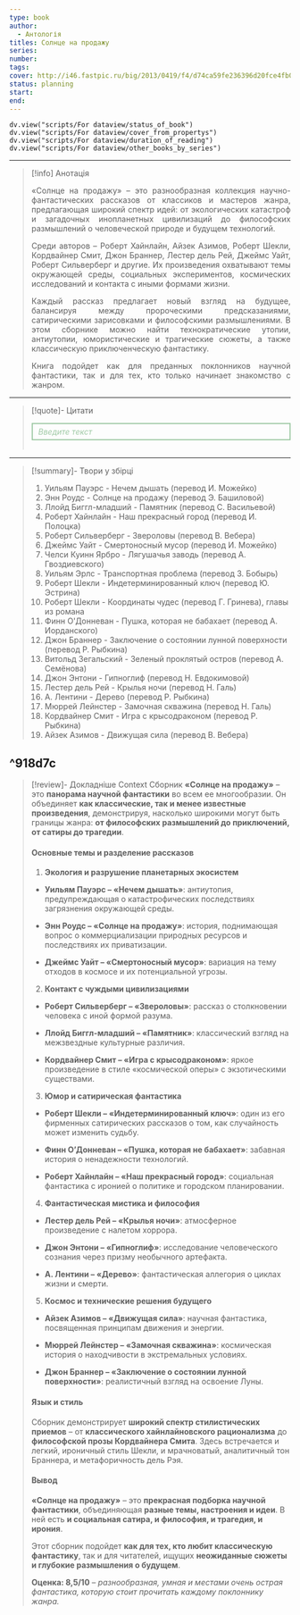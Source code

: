 ```yaml
---
type: book
author:
  - Антологія
titles: Солнце на продажу
series: 
number: 
tags: 
cover: http://i46.fastpic.ru/big/2013/0419/f4/d74ca59fe236396d20fce4fb00e138f4.jpg?r=1
status: planning
start: 
end: 
---
```


```dataviewjs
dv.view("scripts/For dataview/status_of_book")
dv.view("scripts/For dataview/cover_from_propertys")
dv.view("scripts/For dataview/duration_of_reading")
dv.view("scripts/For dataview/other_books_by_series")
```
---

>[!info] Анотація
> <p align="justify">«Солнце на продажу» – это разнообразная коллекция научно-фантастических рассказов от классиков и мастеров жанра, предлагающая широкий спектр идей: от экологических катастроф и загадочных инопланетных цивилизаций до философских размышлений о человеческой природе и будущем технологий.</p>
> <p align="justify">Среди авторов – Роберт Хайнлайн, Айзек Азимов, Роберт Шекли, Кордвайнер Смит, Джон Браннер, Лестер дель Рей, Джеймс Уайт, Роберт Сильверберг и другие. Их произведения охватывают темы окружающей среды, социальных экспериментов, космических исследований и контакта с иными формами жизни.</p>
> <p align="justify">Каждый рассказ предлагает новый взгляд на будущее, балансируя между пророческими предсказаниями, сатирическими зарисовками и философскими размышлениями. В этом сборнике можно найти технократические утопии, антиутопии, юмористические и трагические сюжеты, а также классическую приключенческую фантастику.</p>
> <p align="justify">Книга подойдет как для преданных поклонников научной фантастики, так и для тех, кто только начинает знакомство с жанром.</p>

---

>[!quote]- Цитати
><div align="justify" style="border: 2px solid #A0CAA6; padding: 5px 10px 5px 10px; font-style: italic; color: #A0CAA6 ">Введите текст</div><br>

---
>[!summary]- Твори у збірці
> 1. Уильям Пауэрс - Нечем дышать (перевод И. Можейко)
> 2. Энн Роудс - Солнце на продажу (перевод Э. Башиловой)
> 3. Ллойд Биггл-младший - Памятник (перевод С. Васильевой)
> 4. Роберт Хайнлайн - Наш прекрасный город (перевод И. Полоцка)
> 5. Роберт Сильверберг - Звероловы (перевод В. Вебера)
> 6. Джеймс Уайт - Смертоносный мусор (перевод И. Можейко)
> 7. Челси Куинн Ярбро - Лягушачья заводь (перевод А. Гвоздиевского)
> 8. Уильям Эрлс - Транспортная проблема (перевод З. Бобырь)
> 9. Роберт Шекли - Индетерминированный ключ (перевод Ю. Эстрина)
> 10. Роберт Шекли - Координаты чудес (перевод Г. Гринева), главы из романа
> 11. Финн О'Донневан - Пушка, которая не бабахает (перевод А. Иорданского)
> 12. Джон Браннер - Заключение о состоянии лунной поверхности (перевод Р. Рыбкина)
> 13. Витольд Зегальский - Зеленый проклятый остров (перевод А. Семёнова)
> 14. Джон Энтони - Гипноглиф (перевод Н. Евдокимовой)
> 15. Лестер дель Рей - Крылья ночи (перевод Н. Галь)
> 16. А. Лентини - Дерево (перевод Р. Рыбкина)
> 17. Мюррей Лейнстер - Замочная скважина (перевод Н. Галь)
> 18. Кордвайнер Смит - Игра с крысодраконом (перевод Р. Рыбкина)
> 19. Айзек Азимов - Движущая сила (перевод В. Вебера)

^918d7c
---
>[!review]- Докладніше
>Context
> Сборник **«Солнце на продажу»** – это **панорама научной фантастики** во всем ее многообразии. Он объединяет **как классические, так и менее известные произведения**, демонстрируя, насколько широкими могут быть границы жанра: **от философских размышлений до приключений, от сатиры до трагедии**.
>
> #### **Основные темы и разделение рассказов**
>
> 1. **Экология и разрушение планетарных экосистем**
>
> - **Уильям Пауэрс – «Нечем дышать»**: антиутопия, предупреждающая о катастрофических последствиях загрязнения окружающей среды.
>
> - **Энн Роудс – «Солнце на продажу»**: история, поднимающая вопрос о коммерциализации природных ресурсов и последствиях их приватизации.
>
> - **Джеймс Уайт – «Смертоносный мусор»**: вариация на тему отходов в космосе и их потенциальной угрозы.
>
> 2. **Контакт с чуждыми цивилизациями**
>
> - **Роберт Сильверберг – «Звероловы»**: рассказ о столкновении человека с иной формой разума.
>
> - **Ллойд Биггл-младший – «Памятник»**: классический взгляд на межзвездные культурные различия.
>
> - **Кордвайнер Смит – «Игра с крысодраконом»**: яркое произведение в стиле «космической оперы» с экзотическими существами.
>
> 3. **Юмор и сатирическая фантастика**
>
> - **Роберт Шекли – «Индетерминированный ключ»**: один из его фирменных сатирических рассказов о том, как случайность может изменить судьбу.
>
> - **Финн О’Донневан – «Пушка, которая не бабахает»**: забавная история о ненадежности технологий.
>
> - **Роберт Хайнлайн – «Наш прекрасный город»**: социальная фантастика с иронией о политике и городском планировании.
>
> 4. **Фантастическая мистика и философия**
>
> - **Лестер дель Рей – «Крылья ночи»**: атмосферное произведение с налетом хоррора.
>
> - **Джон Энтони – «Гипноглиф»**: исследование человеческого сознания через призму необычного артефакта.
>
> - **А. Лентини – «Дерево»**: фантастическая аллегория о циклах жизни и смерти.
>
> 5. **Космос и технические решения будущего**
>
> - **Айзек Азимов – «Движущая сила»**: научная фантастика, посвященная принципам движения и энергии.
>
> - **Мюррей Лейнстер – «Замочная скважина»**: космическая история о находчивости в экстремальных условиях.
>
> - **Джон Браннер – «Заключение о состоянии лунной поверхности»**: реалистичный взгляд на освоение Луны.
>
> #### **Язык и стиль**
>
> Сборник демонстрирует **широкий спектр стилистических приемов** – от **классического хайнлайновского рационализма** до **философской прозы Кордвайнера Смита**. Здесь встречается и легкий, ироничный стиль Шекли, и мрачноватый, аналитичный тон Браннера, и метафоричность дель Рэя.
>
> #### **Вывод**
>
> **«Солнце на продажу»** – это **прекрасная подборка научной фантастики**, объединяющая **разные темы, настроения и идеи**. В ней есть **и социальная сатира, и философия, и трагедия, и ирония**.
>
> Этот сборник подойдет **как для тех, кто любит классическую фантастику**, так и для читателей, ищущих **неожиданные сюжеты и глубокие размышления о будущем**.
>
> **Оценка: 8,5/10** – *разнообразная, умная и местами очень острая фантастика, которую стоит прочитать каждому поклоннику жанра.*
>